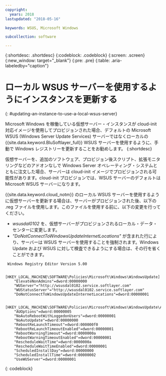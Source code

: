 ```yaml
---
copyright:
  years: 2018
lastupdated: "2018-05-16"

keywords: WSUS, Microsoft Windows

subcollection: software

---
```


{:shortdesc: .shortdesc}
{:codeblock: .codeblock}
{:screen: .screen}
{:new_window: target="_blank"}
{:pre: .pre}
{:table: .aria-labeledby="caption"}

# ローカル WSUS サーバーを使用するようにインスタンスを更新する
{: #updating-an-instance-to-use-a-local-wsus-server}

Microsoft Windows を稼働している仮想サーバー・インスタンスが cloud-init 対応イメージを使用してプロビジョンされた場合、デフォルトの Microsoft WSUS (Windows Server Update Services) サーバーではなくローカルの {{site.data.keyword.BluSoftlayer_full}} WSUS サーバーを使用するように、手動で Windows レジストリーを更新することをお勧めします。
{:shortdesc}

仮想サーバーを、追加のソフトウェア、プロビジョン後スクリプト、拡張モニタリングなどのアドオンなしで Windows Server オペレーティング・システムとともに注文した場合、サーバーは cloud-init イメージでプロビジョンされる可能性があります。cloud-init プロビジョンでは、WSUS サーバーのデフォルトは Microsoft WSUS サーバーになります。

{{site.data.keyword.cloud_notm}} のローカル WSUS サーバーを使用するように仮想サーバーを更新する場合は、サーバーがプロビジョンされた後、以下の .reg ファイルを使用します。このファイルを使用する前に、以下の変更を行ってください。
- *wsusdal0102* を、仮想サーバーがプロビジョンされるローカル・データ・センターに変更します。  
- *"DoNotConnectToWindowsUpdateInternetLocations"* が含まれた行により、サーバーは WSUS サーバーを使用することを強制されます。Windows Update および WSUS に対して検査できるようにする場合は、その行を省くことができます。

```
 Windows Registry Editor Version 5.00

    [HKEY_LOCAL_MACHINE\SOFTWARE\Policies\Microsoft\Windows\WindowsUpdate]
    "ElevateNonAdmins"=dword:00000000
    "WUServer"="http://wsusdal0102.service.softlayer.com"
    "WUStatusServer"="http://wsusdal0102.service.softlayer.com"
    "DoNotConnectToWindowsUpdateInternetLocations"=dword:00000001

    [HKEY_LOCAL_MACHINE\SOFTWARE\Policies\Microsoft\Windows\WindowsUpdate\AU]
    "AUOptions"=dword:00000005
    "NoAutoRebootWithLoggedonUsers"=dword:00000001
    "NoAutoUpdate"=dword:00000000
    "RebootReLaunchTimeout"=dword:000000f0
    "RebootReLaunchTimeoutEnabled"=dword:00000001
    "RebootWarningTimeout"=dword:0000000a
    "RebootWarningTimeoutEnabled"=dword:00000001
    "RescheduleWaitTime"=dword:0000000a
    "RescheduleWaitTimeEnabled"=dword:00000001
    "ScheduledInstallDay"=dword:00000000
    "ScheduledInstallTime"=dword:00000002
    "UseWUServer"=dword:00000001
```
{: codeblock}
